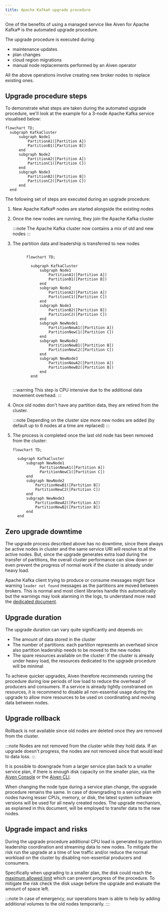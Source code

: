 ```yaml
---
title: Apache Kafka® upgrade procedure
---
```


One of the benefits of using a managed service like Aiven for Apache
Kafka® is the automated upgrade procedure.

The upgrade procedure is executed during:

-   maintenance updates
-   plan changes
-   cloud region migrations
-   manual node replacements performed by an Aiven operator

All the above operations involve creating new broker nodes to replace
existing ones.

## Upgrade procedure steps

To demonstrate what steps are taken during the automated upgrade
procedure, we'll look at the example for a 3-node Apache Kafka service
visualised below:

```mermaid
flowchart TD;
  subgraph KafkaCluster
      subgraph Node1
          PartitionA1([Partition A])
          PartitionB1([Partition B])
      end
      subgraph Node2
          PartitionA2([Partition A])
          PartitionC1([Partition C])
      end
      subgraph Node3
          PartitionB2([Partition B])
          PartitionC2([Partition C])
      end
  end
```

The following set of steps are executed during an upgrade procedure:

1.  New Apache Kafka® nodes are started alongside the existing nodes

2.  Once the new nodes are running, they join the Apache Kafka cluster

    :::note
    The Apache Kafka cluster now contains a mix of old and new nodes
    :::

3.  The partition data and leadership is transferred to new nodes

    ```mermaid

          flowchart TD;

            subgraph KafkaCluster
                subgraph Node1
                    PartitionA1([Partition A])
                    PartitionB1([Partition B])
                end
                subgraph Node2
                    PartitionA2([Partition A])
                    PartitionC1([Partition C])
                end
                subgraph Node3
                    PartitionB2([Partition B])
                    PartitionC2([Partition C])
                end
                subgraph NewNode1
                    PartitionNewA1([Partition A])
                    PartitionNewC1([Partition C])
                end
                subgraph NewNode2
                    PartitionNewB1([Partition B])
                    PartitionNewC2([Partition C])
                end
                subgraph NewNode3
                    PartitionNewA2([Partition A])
                    PartitionNewB2([Partition B])
                end
            end


    ```

    :::warning
    This step is CPU intensive due to the additional data movement
    overhead.
    :::

4.  Once old nodes don\'t have any partition data, they are retired from
    the cluster.

    :::note
    Depending on the cluster size more new nodes are added (by default
    up to 6 nodes at a time are replaced)
    :::

5.  The process is completed once the last old node has been removed
    from the cluster:

    ```mermaid
    flowchart TD;

      subgraph KafkaCluster
          subgraph NewNode1
                PartitionNewA1([Partition A])
                PartitionNewC1([Partition C])
          end
          subgraph NewNode2
              PartitionNewB1([Partition B])
              PartitionNewC2([Partition C])
          end
          subgraph NewNode3
              PartitionNewA2([Partition A])
              PartitionNewB2([Partition B])
          end
      end
     ```

## Zero upgrade downtime

The upgrade process described above has no downtime, since there always
be active nodes in cluster and the same service URI will resolve to all
the active nodes. But, since the upgrade generates extra load during the
transfer of partitions, the overall cluster performance can slow down or
even prevent the progress of normal work if the cluster is already under
heavy load.

Apache Kafka client trying to produce or consume messages might face
warning `leader not found` messages as the partitions are moved between
brokers. This is normal and most client libraries handle this
automatically but the warnings may look alarming in the logs, to
understand more read the
[dedicated document](non-leader-for-partition).

## Upgrade duration

The upgrade duration can vary quite significantly and depends on:

-   The amount of data stored in the cluster
-   The number of partitions: each partition represents an overhead
    since also partition leadership needs to be moved to the new nodes
-   The spare resources available on the cluster: if the cluster is
    already under heavy load, the resources dedicated to the upgrade
    procedure will be minimal

To achieve quicker upgrades, Aiven therefore recommends running the
procedure during low periods of low load to reduce the overhead of
producers and consumers. If a service is already tightly constrained on
resources, it is recommend to disable all non-essential usage during the
upgrade to allow more resources to be used on coordinating and moving
data between nodes.

## Upgrade rollback

Rollback is not available since old nodes are deleted once they are
removed from the cluster.

:::note
Nodes are not removed from the cluster while they hold data. If an
upgrade doesn\'t progress, the nodes are not removed since that would
lead to data loss.
:::

It is possible to downgrade from a larger service plan back to a smaller
service plan, if there is enough disk capacity on the smaller plan, via
the
[Aiven Console](/docs/platform/howto/scale-services) or the
[Aiven CLI](/docs/tools/cli/service-cli#avn-cli-service-update).

When changing the node type during a service plan change, the upgrade
procedure remains the same. In case of downgrading to a service plan
with nodes having lesser CPUs, memory, or disk, the latest system
software versions will be used for all newly created nodes. The upgrade
mechanism, as explained in this document, will be employed to transfer
data to the new nodes.

## Upgrade impact and risks

During the upgrade procedure additional CPU load is generated by
partition leadership coordination and streaming data to new nodes. To
mitigate the risk run the upgrade at a time of low traffic and/or reduce
the normal workload on the cluster by disabling non-essential producers
and consumers.

Specifically when upgrading to a smaller plan, the disk could reach the
[maximum allowed limit](/docs/products/kafka/howto/prevent-full-disks) which can prevent progress of the procedure. To mitigate the
risk check the disk usage before the upgrade and evaluate the amount of
space left.

:::note
In case of emergency, our operations team is able to help by adding
additional volumes to the old nodes temporarily.
:::
